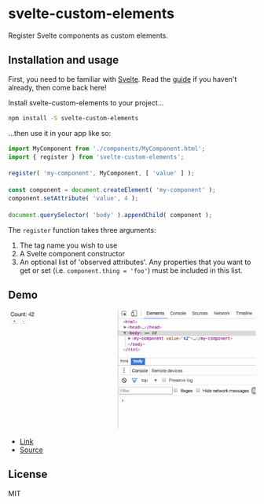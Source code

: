 # svelte-custom-elements

Register Svelte components as custom elements.


## Installation and usage

First, you need to be familiar with [Svelte](https://svelte.technology). Read the [guide](https://svelte.technology/guide) if you haven't already, then come back here!

Install svelte-custom-elements to your project...

```bash
npm install -S svelte-custom-elements
```

...then use it in your app like so:

```js
import MyComponent from './components/MyComponent.html';
import { register } from 'svelte-custom-elements';

register( 'my-component', MyComponent, [ 'value' ] );

const component = document.createElement( 'my-component' );
component.setAttribute( 'value', 4 );

document.querySelector( 'body' ).appendChild( component );
```

The `register` function takes three arguments:

1. The tag name you wish to use
2. A Svelte component constructor
3. An optional list of 'observed attributes'. Any properties that you want to get or set (i.e. `component.thing = 'foo'`) must be included in this list.


## Demo

![svelte-custom-elements demo](demo/demo.gif)

* [Link](https://svelte-custom-elements.surge.sh/)
* [Source](https://github.com/sveltejs/svelte-custom-elements/tree/master/demo)


## License

MIT